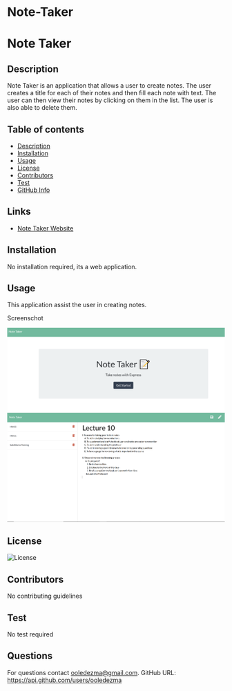 # Note-Taker

# Note Taker

## Description

Note Taker is an application that allows a user to create notes. The user creates a title for each of their notes and then fill each note with text. The user can then view their notes by clicking on them in the list. The user is also able to delete them.

## Table of contents

- [Description](#Description)
- [Installation](#Installation)
- [Usage](#Usage)
- [License](#License)
- [Contributors](#Contributors)
- [Test](#Test)
- [GitHub Info](#Questions)

## Links

- [Note Taker Website](https://salty-reaches-23955.herokuapp.com/)

## Installation

No installation required, its a web application.

## Usage

This application assist the user in creating notes.

Screenschot

![](Assets/Title.PNG)
![](Assets/Notes.PNG)
## License

![License](https://img.shields.io/badge/LICENSE-MIT-GREEN)

## Contributors

No contributing guidelines

## Test

No test required

## Questions

For questions contact ooledezma@gmail.com.
GitHub URL: https://api.github.com/users/ooledezma
